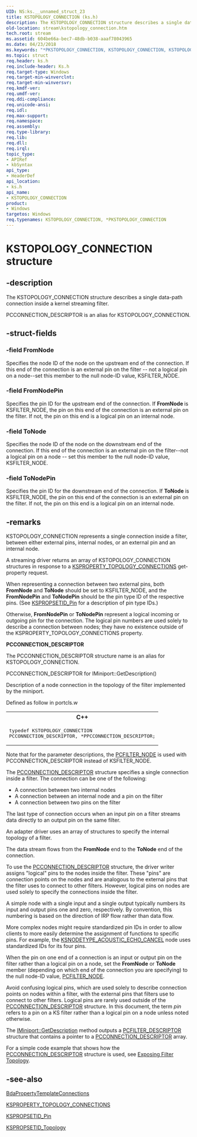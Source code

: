 ```yaml
---
UID: NS:ks.__unnamed_struct_23
title: KSTOPOLOGY_CONNECTION (ks.h)
description: The KSTOPOLOGY_CONNECTION structure describes a single data-path connection inside a kernel streaming filter.
old-location: stream\kstopology_connection.htm
tech.root: stream
ms.assetid: 604be66a-bec7-48db-b038-aaaf78043965
ms.date: 04/23/2018
ms.keywords: "*PKSTOPOLOGY_CONNECTION, KSTOPOLOGY_CONNECTION, KSTOPOLOGY_CONNECTION structure [Streaming Media Devices], PCCONNECTION_DESCRIPTOR, PCCONNECTION_DESCRIPTOR structure, PKSTOPOLOGY_CONNECTION, PKSTOPOLOGY_CONNECTION structure pointer [Streaming Media Devices], ks-struct_b688f291-7064-492b-8ab6-5f167941ebbf.xml, ks/KSTOPOLOGY_CONNECTION, ks/PKSTOPOLOGY_CONNECTION, stream.kstopology_connection"
ms.topic: struct
req.header: ks.h
req.include-header: Ks.h
req.target-type: Windows
req.target-min-winverclnt: 
req.target-min-winversvr: 
req.kmdf-ver: 
req.umdf-ver: 
req.ddi-compliance: 
req.unicode-ansi: 
req.idl: 
req.max-support: 
req.namespace: 
req.assembly: 
req.type-library: 
req.lib: 
req.dll: 
req.irql: 
topic_type:
- APIRef
- kbSyntax
api_type:
- HeaderDef
api_location:
- ks.h
api_name:
- KSTOPOLOGY_CONNECTION
product:
- Windows
targetos: Windows
req.typenames: KSTOPOLOGY_CONNECTION, *PKSTOPOLOGY_CONNECTION
---
```


# KSTOPOLOGY_CONNECTION structure


## -description


The KSTOPOLOGY_CONNECTION structure describes a single data-path connection inside a kernel streaming filter.

PCCONNECTION_DESCRIPTOR is an alias for KSTOPOLOGY_CONNECTION. 


## -struct-fields




### -field FromNode

Specifies the node ID of the node on the upstream end of the connection. If this end of the connection is an external pin on the filter -- not a logical pin on a node--set this member to the null node-ID value, KSFILTER_NODE.


### -field FromNodePin

Specifies the pin ID for the upstream end of the connection. If <b>FromNode </b>is KSFILTER_NODE, the pin on this end of the connection is an external pin on the filter. If not, the pin on this end is a logical pin on an internal node.


### -field ToNode

Specifies the node ID of the node on the downstream end of the connection. If this end of the connection is an external pin on the filter--not a logical pin on a node -- set this member to the null node-ID value, KSFILTER_NODE.


### -field ToNodePin

Specifies the pin ID for the downstream end of the connection. If <b>ToNode</b> is KSFILTER_NODE, the pin on this end of the connection is an external pin on the filter. If not, the pin on this end is a logical pin on an internal node.


## -remarks



KSTOPOLOGY_CONNECTION represents a single connection inside a filter, between either external pins, internal nodes, or an external pin and an internal node.

A streaming driver returns an array of KSTOPOLOGY_CONNECTION structures in response to a <a href="https://msdn.microsoft.com/library/windows/hardware/ff565802">KSPROPERTY_TOPOLOGY_CONNECTIONS</a> get-property request.

When representing a connection between two external pins, both <b>FromNode</b> and <b>ToNode</b> should be set to KSFILTER_NODE, and the <b>FromNodePin</b> and <b>ToNodePin</b> should be the pin type ID of the respective pins. (See <a href="https://msdn.microsoft.com/library/windows/hardware/ff566584">KSPROPSETID_Pin</a> for a description of pin type IDs.)

Otherwise, <b>FromNodePin</b> or <b>ToNodePin</b> represent a logical incoming or outgoing pin for the connection. The logical pin numbers are used solely to describe a connection between nodes; they have no existence outside of the KSPROPERTY_TOPOLOGY_CONNECTIONS property.

<b>PCCONNECTION_DESCRIPTOR</b>

The PCCONNECTION_DESCRIPTOR structure name is an alias for KSTOPOLOGY_CONNECTION.

PCCONNECTION_DESCRIPTOR for IMiniport::GetDescription()
 

Description of a node connection in the topology of the filter implemented
 by the miniport.

Defined as follow in portcls.w

<div class="code"><span codelanguage="ManagedCPlusPlus"><table>
<tr>
<th>C++</th>
</tr>
<tr>
<td>
<pre>typedef KSTOPOLOGY_CONNECTION
PCCONNECTION_DESCRIPTOR, *PPCCONNECTION_DESCRIPTOR;</pre>
</td>
</tr>
</table></span></div>
Note that for the parameter descriptions, the <a href="https://msdn.microsoft.com/library/windows/hardware/ff537695">PCFILTER_NODE</a> is used with PCCONNECTION_DESCRIPTOR instead of KSFILTER_NODE.



The <a href="https://msdn.microsoft.com/library/windows/hardware/ff537688">PCCONNECTION_DESCRIPTOR</a> structure specifies a single connection inside a filter. The connection can be one of the following:

<ul>
<li>
A connection between two internal nodes

</li>
<li>
A connection between an internal node and a pin on the filter

</li>
<li>
A connection between two pins on the filter

</li>
</ul>
The last type of connection occurs when an input pin on a filter streams data directly to an output pin on the same filter.

An adapter driver uses an array of  structures to specify the internal topology of a filter.

The data stream flows from the <b>FromNode</b> end to the <b>ToNode</b> end of the connection.

To use the <a href="https://msdn.microsoft.com/library/windows/hardware/ff537688">PCCONNECTION_DESCRIPTOR</a> structure, the driver writer assigns "logical" pins to the nodes inside the filter. These "pins" are connection points on the nodes and are analogous to the external pins that the filter uses to connect to other filters. However, logical pins on nodes are used solely to specify the connections inside the filter.

A simple node with a single input and a single output typically numbers its input and output pins one and zero, respectively. By convention, this numbering is based on the direction of IRP flow rather than data flow.

More complex nodes might require standardized pin IDs in order to allow clients to more easily determine the assignment of functions to specific pins. For example, the <a href="https://msdn.microsoft.com/library/windows/hardware/ff537150">KSNODETYPE_ACOUSTIC_ECHO_CANCEL</a> node uses standardized IDs for its four pins.

When the pin on one end of a connection is an input or output pin on the filter rather than a logical pin on a node, set the <b>FromNode</b> or <b>ToNode</b> member (depending on which end of the connection you are specifying) to the null node-ID value, <a href="https://msdn.microsoft.com/library/windows/hardware/ff537695">PCFILTER_NODE</a>.

Avoid confusing logical pins, which are used solely to describe connection points on nodes within a filter, with the external pins that filters use to connect to other filters. Logical pins are rarely used outside of the <a href="https://msdn.microsoft.com/library/windows/hardware/ff537688">PCCONNECTION_DESCRIPTOR</a> structure. In this document, the term <i>pin</i> refers to a pin on a KS filter rather than a logical pin on a node unless noted otherwise.

The <a href="https://msdn.microsoft.com/library/windows/hardware/ff536765">IMiniport::GetDescription</a> method outputs a <a href="https://msdn.microsoft.com/library/windows/hardware/ff537694">PCFILTER_DESCRIPTOR</a> structure that contains a pointer to a <a href="https://msdn.microsoft.com/library/windows/hardware/ff537688">PCCONNECTION_DESCRIPTOR</a> array.

For a simple code example that shows how the <a href="https://msdn.microsoft.com/library/windows/hardware/ff537688">PCCONNECTION_DESCRIPTOR</a> structure is used, see <a href="https://msdn.microsoft.com/bf791f40-b2fb-48fe-8350-3b926db4ead7">Exposing Filter Topology</a>.




## -see-also




<a href="https://msdn.microsoft.com/library/windows/hardware/ff556501">BdaPropertyTemplateConnections</a>



<a href="https://msdn.microsoft.com/library/windows/hardware/ff565802">KSPROPERTY_TOPOLOGY_CONNECTIONS</a>



<a href="https://msdn.microsoft.com/library/windows/hardware/ff566584">KSPROPSETID_Pin</a>



<a href="https://msdn.microsoft.com/library/windows/hardware/ff566598">KSPROPSETID_Topology</a>
 

 


